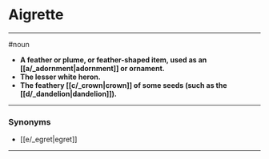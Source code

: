 # Aigrette
---
#noun
- **A feather or plume, or feather-shaped item, used as an [[a/_adornment|adornment]] or ornament.**
- **The lesser white heron.**
- **The feathery [[c/_crown|crown]] of some seeds (such as the [[d/_dandelion|dandelion]]).**
---
### Synonyms
- [[e/_egret|egret]]
---
